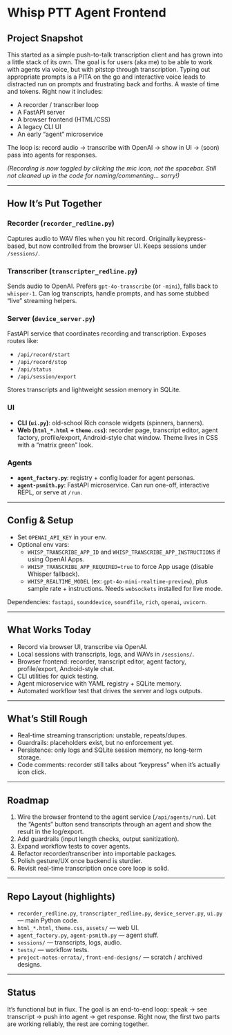 # Whisp PTT Agent Frontend

## Project Snapshot
This started as a simple push-to-talk transcription client and has grown into a little stack of its own. The goal is for users (aka me) to be able to work with agents via voice, but with pitstop through transcription. Typing out appropriate prompts is a PITA on the go and interactive voice leads to distracted run on prompts and frustrating back and forths. A waste of time and tokens. 
Right now it includes:

- A recorder / transcriber loop
- A FastAPI server
- A browser frontend (HTML/CSS)
- A legacy CLI UI
- An early “agent” microservice

The loop is: record audio → transcribe with OpenAI → show in UI → (soon) pass into agents for responses.

*(Recording is now toggled by clicking the mic icon, not the spacebar. Still not cleaned up in the code for naming/commenting... sorry!)*

---

## How It’s Put Together

### Recorder (`recorder_redline.py`)
Captures audio to WAV files when you hit record. Originally keypress-based, but now controlled from the browser UI. Keeps sessions under `/sessions/`.

### Transcriber (`transcripter_redline.py`)
Sends audio to OpenAI. Prefers `gpt-4o-transcribe` (or `-mini`), falls back to `whisper-1`. Can log transcripts, handle prompts, and has some stubbed “live” streaming helpers.

### Server (`device_server.py`)
FastAPI service that coordinates recording and transcription. Exposes routes like:
- `/api/record/start`
- `/api/record/stop`
- `/api/status`
- `/api/session/export`

Stores transcripts and lightweight session memory in SQLite.

### UI
- **CLI (`ui.py`)**: old-school Rich console widgets (spinners, banners).  
- **Web (`html_*.html` + `theme.css`)**: recorder page, transcript editor, agent factory, profile/export, Android-style chat window. Theme lives in CSS with a “matrix green” look.

### Agents
- **`agent_factory.py`**: registry + config loader for agent personas.  
- **`agent-psmith.py`**: FastAPI microservice. Can run one-off, interactive REPL, or serve at `/run`.

---

## Config & Setup

- Set `OPENAI_API_KEY` in your env.  
- Optional env vars:  
  - `WHISP_TRANSCRIBE_APP_ID` and `WHISP_TRANSCRIBE_APP_INSTRUCTIONS` if using OpenAI Apps.  
  - `WHISP_TRANSCRIBE_APP_REQUIRED=true` to force App usage (disable Whisper fallback).  
  - `WHISP_REALTIME_MODEL` (ex: `gpt-4o-mini-realtime-preview`), plus sample rate + instructions. Needs `websockets` installed for live mode.  

Dependencies: `fastapi`, `sounddevice`, `soundfile`, `rich`, `openai`, `uvicorn`.

---

## What Works Today

- Record via browser UI, transcribe via OpenAI.  
- Local sessions with transcripts, logs, and WAVs in `/sessions/`.  
- Browser frontend: recorder, transcript editor, agent factory, profile/export, Android-style chat.  
- CLI utilities for quick testing.  
- Agent microservice with YAML registry + SQLite memory.  
- Automated workflow test that drives the server and logs outputs.

---

## What’s Still Rough

- Real-time streaming transcription: unstable, repeats/dupes.  
- Guardrails: placeholders exist, but no enforcement yet.  
- Persistence: only logs and SQLite session memory, no long-term storage.  
- Code comments: recorder still talks about “keypress” when it’s actually icon click.

---

## Roadmap

1. Wire the browser frontend to the agent service (`/api/agents/run`). Let the “Agents” button send transcripts through an agent and show the result in the log/export.  
2. Add guardrails (input length checks, output sanitization).  
3. Expand workflow tests to cover agents.  
4. Refactor recorder/transcriber into importable packages.  
5. Polish gesture/UX once backend is sturdier.  
6. Revisit real-time transcription once core loop is solid.

---

## Repo Layout (highlights)

- `recorder_redline.py`, `transcripter_redline.py`, `device_server.py`, `ui.py` — main Python code.  
- `html_*.html`, `theme.css`, `assets/` — web UI.  
- `agent_factory.py`, `agent-psmith.py` — agent stuff.  
- `sessions/` — transcripts, logs, audio.  
- `tests/` — workflow tests.  
- `project-notes-errata/`, `front-end-designs/` — scratch / archived designs.  

---

## Status
It’s functional but in flux. The goal is an end-to-end loop: speak → see transcript → push into agent → get response. Right now, the first two parts are working reliably, the rest are coming together.

